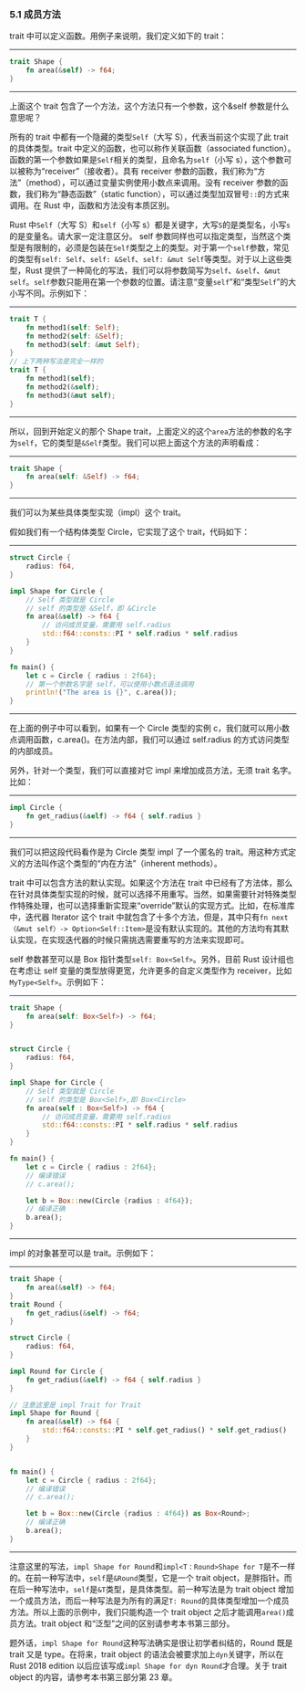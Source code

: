 ### 5.1 成员方法

trait 中可以定义函数。用例子来说明，我们定义如下的 trait：

---

```rust
trait Shape {
    fn area(&self) -> f64;
}
```

---

上面这个 trait 包含了一个方法，这个方法只有一个参数，这个&self 参数是什么意思呢？

所有的 trait 中都有一个隐藏的类型`Self`（大写 S），代表当前这个实现了此 trait 的具体类型。trait 中定义的函数，也可以称作关联函数（associated function）。函数的第一个参数如果是`Self`相关的类型，且命名为`self`（小写 s），这个参数可以被称为“receiver”（接收者）。具有 receiver 参数的函数，我们称为“方法”（method），可以通过变量实例使用小数点来调用。没有 receiver 参数的函数，我们称为“静态函数”（static function），可以通过类型加双冒号`::`的方式来调用。在 Rust 中，函数和方法没有本质区别。

Rust 中`Self`（大写 S）和`self`（小写 s）都是关键字，大写`S`的是类型名，小写`s`的是变量名。请大家一定注意区分。
self 参数同样也可以指定类型，当然这个类型是有限制的，必须是包装在`Self`类型之上的类型。对于第一个`self`参数，常见的类型有`self: Self`、`self: &Self`、`self: &mut Self`等类型。对于以上这些类型，Rust 提供了一种简化的写法，我们可以将参数简写为`self`、`&self`、`&mut self`。`self`参数只能用在第一个参数的位置。请注意“变量`self`”和“类型`Self`”的大小写不同。示例如下：

---

```rust
trait T {
    fn method1(self: Self);
    fn method2(self: &Self);
    fn method3(self: &mut Self);
}
// 上下两种写法是完全一样的
trait T {
    fn method1(self);
    fn method2(&self);
    fn method3(&mut self);
}
```

---

所以，回到开始定义的那个 Shape trait，上面定义的这个`area`方法的参数的名字为`self`，它的类型是`&Self`类型。我们可以把上面这个方法的声明看成：

---

```rust
trait Shape {
    fn area(self: &Self) -> f64;
}
```

---

我们可以为某些具体类型实现（impl）这个 trait。

假如我们有一个结构体类型 Circle，它实现了这个 trait，代码如下：

---

```rust
struct Circle {
    radius: f64,
}

impl Shape for Circle {
    // Self 类型就是 Circle
    // self 的类型是 &Self，即 &Circle
    fn area(&self) -> f64 {
        // 访问成员变量，需要用 self.radius
        std::f64::consts::PI * self.radius * self.radius
    }
}

fn main() {
    let c = Circle { radius : 2f64};
    // 第一个参数名字是 self，可以使用小数点语法调用
    println!("The area is {}", c.area());
}
```

---

在上面的例子中可以看到，如果有一个 Circle 类型的实例 c，我们就可以用小数点调用函数，c.area()。在方法内部，我们可以通过 self.radius 的方式访问类型的内部成员。

另外，针对一个类型，我们可以直接对它 impl 来增加成员方法，无须 trait 名字。比如：

---

```rust
impl Circle {
    fn get_radius(&self) -> f64 { self.radius }
}
```

---

我们可以把这段代码看作是为 Circle 类型 impl 了一个匿名的 trait。用这种方式定义的方法叫作这个类型的“内在方法”（inherent methods）。

trait 中可以包含方法的默认实现。如果这个方法在 trait 中已经有了方法体，那么在针对具体类型实现的时候，就可以选择不用重写。当然，如果需要针对特殊类型作特殊处理，也可以选择重新实现来“override”默认的实现方式。比如，在标准库中，迭代器 Iterator 这个 trait 中就包含了十多个方法，但是，其中只有`fn next（&mut self）-> Option<Self::Item>`是没有默认实现的。其他的方法均有其默认实现，在实现迭代器的时候只需挑选需要重写的方法来实现即可。

self 参数甚至可以是 Box 指针类型`self: Box<Self>`。另外，目前 Rust 设计组也在考虑让 self 变量的类型放得更宽，允许更多的自定义类型作为 receiver，比如`MyType<Self>`。示例如下：

---

```rust
trait Shape {
    fn area(self: Box<Self>) -> f64;
}


struct Circle {
    radius: f64,
}

impl Shape for Circle {
    // Self 类型就是 Circle
    // self 的类型是 Box<Self>,即 Box<Circle>
    fn area(self : Box<Self>) -> f64 {
        // 访问成员变量，需要用 self.radius
        std::f64::consts::PI * self.radius * self.radius
    }
}

fn main() {
    let c = Circle { radius : 2f64};
    // 编译错误
    // c.area();

    let b = Box::new(Circle {radius : 4f64});
    // 编译正确
    b.area();
}
```

---

impl 的对象甚至可以是 trait。示例如下：

---

```rust
trait Shape {
    fn area(&self) -> f64;
}
trait Round {
    fn get_radius(&self) -> f64;
}

struct Circle {
    radius: f64,
}

impl Round for Circle {
    fn get_radius(&self) -> f64 { self.radius }
}

// 注意这里是 impl Trait for Trait
impl Shape for Round {
    fn area(&self) -> f64 {
        std::f64::consts::PI * self.get_radius() * self.get_radius()
    }
}


fn main() {
    let c = Circle { radius : 2f64};
    // 编译错误
    // c.area();

    let b = Box::new(Circle {radius : 4f64}) as Box<Round>;
    // 编译正确
    b.area();
}
```

---

注意这里的写法，`impl Shape for Round`和`impl<T：Round>Shape for T`是不一样的。在前一种写法中，`self`是`&Round`类型，它是一个 trait object，是胖指针。而在后一种写法中，`self`是`&T`类型，是具体类型。前一种写法是为 trait object 增加一个成员方法，而后一种写法是为所有的满足`T: Round`的具体类型增加一个成员方法。所以上面的示例中，我们只能构造一个 trait object 之后才能调用`area()`成员方法。trait object 和“泛型”之间的区别请参考本书第三部分。

题外话，`impl Shape for Round`这种写法确实是很让初学者纠结的，Round 既是 trait 又是 type。在将来，trait object 的语法会被要求加上`dyn`关键字，所以在 Rust 2018 edition 以后应该写成`impl Shape for dyn Round`才合理。关于 trait object 的内容，请参考本书第三部分第 23 章。
